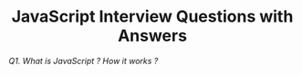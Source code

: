 <h1 align = "center">JavaScript Interview Questions with Answers </h1>

*Q1. What is JavaScript ? How it works ?*

